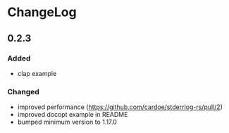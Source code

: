 # ChangeLog

## 0.2.3

### Added

- clap example

### Changed

- improved performance (https://github.com/cardoe/stderrlog-rs/pull/2)
- improved docopt example in README
- bumped minimum version to 1.17.0
